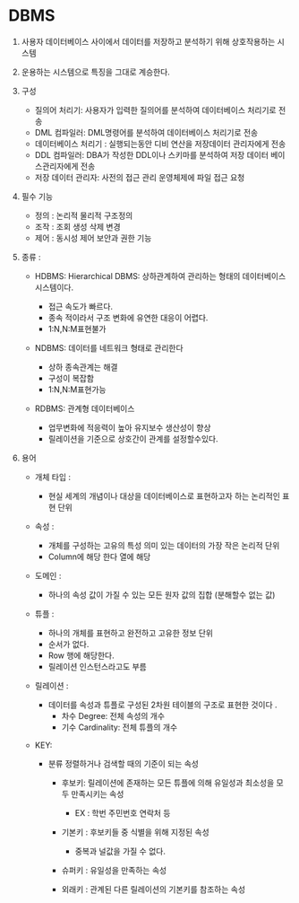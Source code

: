 # DBMS

1. 사용자 데이터베이스 사이에서 데이터를 저장하고 분석하기 위해 상호작용하는 시스템
2. 운용하는 시스템으로 특징을 그대로 계승한다.

3. 구성 
   - 질의어 처리기: 사용자가 입력한 질의어를 분석하여 데이터베이스 처리기로 전송
   - DML 컴파일러: DML명령어를 분석하여 데이터베이스 처리기로 전송
   - 데이터베이스 처리기 : 실행되는동안 디비 연산을 저장데이터 관리자에게 전송
   - DDL 컴파일러: DBA가 작성한 DDL이나 스키마를 분석하여 저장 데이터 베이스관리자에게 전송
   - 저장 데이터 관리자: 사전의 접근 관리 운영체제에 파일 접근 요청 

4. 필수 기능 
   - 정의 : 논리적 물리적 구조정의
   - 조작 : 조회 생성 삭제 변경
   - 제어 : 동시성 제어 보안과 권한 기능


5. 종류 :
    - HDBMS: Hierarchical DBMS: 상하관계하여 관리하는 형태의 데이터베이스 시스템이다. 
      -  접근 속도가 빠르다. 
      - 종속 적이라서 구조 변화에 유연한 대응이 어렵다.
      - 1:N,N:M표현불가 
      
   
    - NDBMS: 데이터를 네트워크 형태로 관리한다
      - 상하 종속관계는 해결
      - 구성이 복잡함 
      - 1:N,N:M표현가능
    
    - RDBMS: 관계형 데이터베이스 
        - 업무변화에 적응력이 높아 유지보수 생산성이 향상
        - 릴레이션을 기준으로 상호간이 관계를 설정할수있다.




6. 용어 
   - 개체 타입 :
     - 현실 세계의 개념이나 대상을 데이터베이스로 표현하고자 하는 논리적인 표현 단위
   - 속성 :
     - 개체를 구성하는 고유의 특성 의미 있는 데이터의 가장 작은 논리적 단위
     - Column에 해당 한다 열에 해당

    - 도메인 :
      - 하나의 속성 값이 가질 수 있는 모든 원자 값의 집합 (분해할수 없는 값)
    - 튜플 : 
      - 하나의 개체를 표현하고 완전하고 고유한 정보 단위
      - 순서가 없다.
      - Row 행에 해당한다.
      - 릴레이션 인스턴스라고도 부름 
    - 릴레이션 : 
      - 데이터를 속성과 튜플로 구성된 2차원 테이블의 구조로 표현한 것이다 .
        -  차수 Degree: 전체 속성의 개수
        -  기수 Cardinality: 전체 튜플의 개수 
    - KEY: 
      - 분류 정렬하거나 검색할 때의 기준이 되는 속성
        - 후보키: 릴레이션에 존재하는 모든 튜플에 의해 유일성과 최소성을 모두 만족시키는 속성 
          - EX : 학번 주민번호 연락처 등

        - 기본키 : 후보키들 중 식별을 위해 지정된 속성
          -  중복과 널값을 가질 수 없다.
        -  슈퍼키 : 유일성을 만족하는 속성 
        - 외래키 : 관계된 다른 릴레이션의 기본키를 참조하는 속성 



